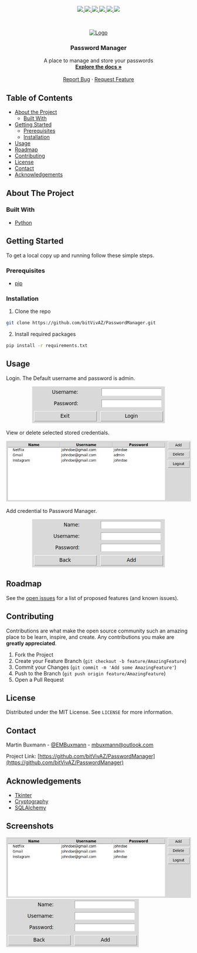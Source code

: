 
<p align="center">
  <a href="https://github.com/bitVivAZ/PasswordManager/graphs/contributors">
    <img src="https://img.shields.io/github/contributors/bitvivaz/PasswordManager.svg?style=flat-square">
  </a>
  <a href="https://github.com/bitVivAZ/PasswordManager/network/members">
    <img src="https://img.shields.io/github/forks/bitvivaz/PasswordManager.svg?style=flat-square">
  </a>
  <a href="https://github.com/bitVivAZ/PasswordManager/stargazers">
    <img src="https://img.shields.io/github/stars/bitvivaz/PasswordManager.svg?style=flat-square">
  </a>
  <a href="https://github.com/bitVivAZ/PasswordManager/repo/issues">
    <img src="https://img.shields.io/github/issues/bitvivaz/PasswordManager.svg?style=flat-square">
  </a>
  <a href="https://github.com/bitvivaz/PasswordManager/blob/master/LICENSE.txt">
    <img src="https://img.shields.io/github/license/bitvivaz/PasswordManager.svg?style=flat-square">
  </a>
  <a href="https://linkedin.com/in/mbuxmann">
    <img src="https://img.shields.io/badge/-LinkedIn-black.svg?style=flat-square&logo=linkedin&colorB=555">
  </a>
</p>


<!-- PROJECT LOGO -->
<br />
<p align="center">
  <a href="https://github.com/bitvivaz/PasswordManager">
    <img src="https://upload.wikimedia.org/wikipedia/commons/thumb/8/8c/Lock_font_awesome.svg/1200px-Lock_font_awesome.svg.png" alt="Logo" width="150" height="150">
  </a>

  <h3 align="center">Password Manager</h3>

  <p align="center">
    A place to manage and store your passwords
    <br />
    <a href="#table-of-contents"><strong>Explore the docs »</strong></a>
    <br />
    <br />
    <a href="https://github.com/bitvivaz/PasswordManager/issues">Report Bug</a>
    ·
    <a href="https://github.com/bitvivaz/PasswordManager/issues">Request Feature</a>
  </p>
</p>


<!-- TABLE OF CONTENTS -->
## Table of Contents

* [About the Project](#about-the-project)
  * [Built With](#built-with)
* [Getting Started](#getting-started)
  * [Prerequisites](#prerequisites)
  * [Installation](#installation)
* [Usage](#usage)
* [Roadmap](#roadmap)
* [Contributing](#contributing)
* [License](#license)
* [Contact](#contact)
* [Acknowledgements](#acknowledgements)



<!-- ABOUT THE PROJECT -->
## About The Project

### Built With

* [Python](https://www.python.org/)


<!-- GETTING STARTED -->
## Getting Started

To get a local copy up and running follow these simple steps.

### Prerequisites

* [pip](https://pypi.org/project/pip/)

### Installation

1. Clone the repo
```sh
git clone https://github.com/bitVivAZ/PasswordManager.git
```
2. Install required packages
```sh
pip install -r requirements.txt
```

<!-- USAGE EXAMPLES -->
## Usage

Login. The Default username and password is admin.
<p align="center">
  <img src="images/loginFrame.png">
</p>

View or delete selected stored credentials.
<p align="center">
  <img src="images/mainFrame.png">
</p>


Add credential to Password Manager.
<p align="center">
  <img src="images/addCredentialFrame.png">
</p>

<!-- ROADMAP -->
## Roadmap

See the [open issues](https://github.com/bitvivaz/PasswordManager/issues) for a list of proposed features (and known issues).



<!-- CONTRIBUTING -->
## Contributing

Contributions are what make the open source community such an amazing place to be learn, inspire, and create. Any contributions you make are **greatly appreciated**.

1. Fork the Project
2. Create your Feature Branch (`git checkout -b feature/AmazingFeature`)
3. Commit your Changes (`git commit -m 'Add some AmazingFeature'`)
4. Push to the Branch (`git push origin feature/AmazingFeature`)
5. Open a Pull Request



<!-- LICENSE -->
## License

Distributed under the MIT License. See `LICENSE` for more information.



<!-- CONTACT -->
## Contact

Martin Buxmann - [@EMBuxmann](https://twitter.com/EMBuxmann) - mbuxmann@outlook.com

Project Link: [https://github.com/bitVivAZ/PasswordManager](https://github.com/bitVivAZ/PasswordManager)



<!-- ACKNOWLEDGEMENTS -->
## Acknowledgements

* [Tkinter](https://docs.python.org/3/library/tk.html)
* [Cryptography](https://pypi.org/project/cryptography/)
* [SQLAlchemy](https://www.sqlalchemy.org/)

## Screenshots

[![mainFrame][mainFrame-screenshot]]()
[![addCredentialFrame][addCredentialFrame-screenshot]]()

<!-- MARKDOWN LINKS & IMAGES -->
<!-- https://www.markdownguide.org/basic-syntax/#reference-style-links -->
[contributors-shield]: https://img.shields.io/github/contributors/bitvivaz/PasswordManager.svg?style=flat-square
[contributors-url]: https://github.com/bitVivAZ/PasswordManager/graphs/contributors
[forks-shield]: https://img.shields.io/github/forks/bitvivaz/PasswordManager.svg?style=flat-square
[forks-url]: https://github.com/bitVivAZ/PasswordManager/network/members
[stars-shield]: https://img.shields.io/github/stars/bitvivaz/PasswordManager.svg?style=flat-square
[stars-url]: https://github.com/bitVivAZ/PasswordManager/stargazers
[issues-shield]: https://img.shields.io/github/issues/bitvivaz/PasswordManager.svg?style=flat-square
[issues-url]: https://github.com/bitVivAZ/PasswordManager/repo/issues
[license-shield]: https://img.shields.io/github/license/bitvivaz/PasswordManager.svg?style=flat-square
[license-url]: https://github.com/bitvivaz/PasswordManager/blob/master/LICENSE.txt
[linkedin-shield]: https://img.shields.io/badge/-LinkedIn-black.svg?style=flat-square&logo=linkedin&colorB=555
[linkedin-url]: https://linkedin.com/in/mbuxmann
[mainFrame-screenshot]: images/mainFrame.png
[loginFrame-screenshot]: images/loginFrame.png
[addCredentialFrame-screenshot]: images/addCredentialFrame.png
